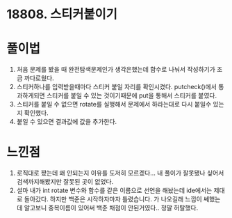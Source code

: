 # 18808. 스티커붙이기


# 풀이법

1. 처음 문제를 봤을 때 완전탐색문제인가 생각은했는데 함수로 나눠서 작성하기가 조금 까다로웠다.
2. 스티커하나를 입력받을때마다 스티커 붙일 자리를 확인시켰다. putcheck()에서 통과하게되면 스티커를 붙일 수 있는 것이기때문에 put을 통해서 스티커를 붙였다.
3. 스티커를 붙일 수 없으면 rotate를 실행해서 문제에서 하라는대로 다시 붙일수 있는지 확인했다.
4. 붙일 수 있으면 결과값에 값을 추가한다.


# 느낀점

1. 로직대로 짰는데 왜 안되는지 이유를 도저히 모르겠다... 내 풀이가 잘못됐나 싶어서 검색까지해봤지만 잘못된 곳이 없었다.
2. 설마 내가 int rotate 변수와 함수를 같은 이름으로 선언을 해놨는데 ide에서는 제대로 돌아갔다. 하지만 백준은 시작하자마자 틀렸습니다. 가 나오길래 느낌이 쎄했는데
알고보니 중복이름이 있어써 백준 채점이 안된거였다.. 정말 허탈했다.

